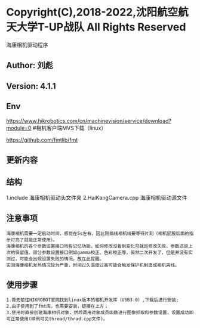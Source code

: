 # Copyright(C),2018-2022,沈阳航空航天大学T-UP战队 All Rights Reserved
海康相机驱动程序  
## Author:  刘彪
  
## Version: 4.1.1

## Env
https://www.hikrobotics.com/cn/machinevision/service/download?module=0    #相机客户端MVS下载（linux）

https://github.com/fmtlib/fmt					

## 更新内容

## 结构
1.include 海康相机驱动头文件夹
2.HaiKangCamera.cpp 海康相机驱动源文件

## 注意事项
	海康相机需要一定启动时间，感觉在5s左右，因此刚插线相机线要等待片刻（相机屁股后面的指示灯亮了就能正常使用）。
	海康相机的各个参数设置接口均有记忆功能，如何修改没看到变化可就是修改失败，参数还是上次的保留值。部分参数设置接口例如gamma校正、色彩校正等，虽然二次开发了，但是并没有实测过，可能会出现设置失败的情况，故在此提醒。
	实测海康相机发热情况较为严重，时间过久温度过高可能会触发保护机制造成相机离线。

## 使用步骤
	1.首先前往HIKROBOT官网找到linux版本的相机开发库（USB3.0）,下载后进行安装;
	2.由于使用到了fmt库，也需要安装，链接在上方；
	3.使用时直接创建海康相机对象，然后调用对象成员函数进行图像抓取和参数设置，设置成功即可正常使用(样例可见thread/thrad.cpp文件)。
	




	



